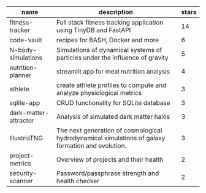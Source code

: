 | name | description | stars |
|-----|-----|-----|
| fitness-tracker | Full stack fitness tracking application using TinyDB and FastAPI | 14 |
| code-vault | recipes for BASH, Docker and more | 6 |
| N-body-simulations | Simulations of dynamical systems of particles under the influence of gravity | 5 |
| nutrition-planner | streamlit app for meal nutrition analysis | 4 |
| athlete | create athlete profiles to compute and analyze physiological metrics | 3 |
| sqlite-app | CRUD functionality for SQLite database | 3 |
| dark-matter-attractor | Analysis of simulated dark matter halos | 3 |
| IllustrisTNG | The next generation of cosmological hydrodynamical simulations of galaxy formation and evolution. | 3 |
| project-metrics | Overview of projects and their health | 2 |
| security-scanner | Password/passphrase strength and health checker | 2 |
